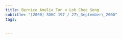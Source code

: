 ```yaml
---
title: Bernice Amelia Tan v Loh Chee Song 
subtitle: "[2000] SGHC 197 / 27\_September\_2000"
tags:


---
```


